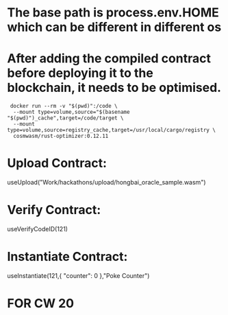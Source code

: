 # The base path is process.env.HOME which can be different in different os

# After adding the compiled contract before deploying it to the blockchain, it needs to be optimised.

```
 docker run --rm -v "$(pwd)":/code \
  --mount type=volume,source="$(basename "$(pwd)")_cache",target=/code/target \
  --mount type=volume,source=registry_cache,target=/usr/local/cargo/registry \
  cosmwasm/rust-optimizer:0.12.11
```

# Upload Contract:

useUpload("Work/hackathons/upload/hongbai_oracle_sample.wasm")

# Verify Contract:

useVerifyCodeID(121)

# Instantiate Contract:
useInstantiate(121,{ "counter": 0 },"Poke Counter")


# FOR CW 20
